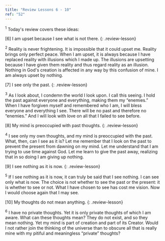```yaml
---
title: "Review Lessons 6 - 10"
ref: "52"
---
```


<sup>1</sup> Today's review covers these ideas:

\[6\] I am upset because I see what is not there.
{: .review-lesson}


<sup>2</sup> Reality is never frightening. It is impossible that it
could upset me.  Reality brings only perfect peace. When I am upset, it
is always because I have replaced reality with illusions which I made
up. The illusions are upsetting because I have given them reality and
thus regard reality as an illusion. Nothing in God's creation is
affected in any way by this confusion of mine. I am always upset by
nothing.

\[7\] I see only the past.
{: .review-lesson}


<sup>3</sup> As I look about, I condemn the world I look upon. I call
this seeing.  I hold the past against everyone and everything, making
them my “enemies.” When I have forgiven myself and remembered who I am,
I will bless everyone and everything I see. There will be no past and
therefore no “enemies.” And I will look with love on all that I failed
to see before.

\[8\] My mind is preoccupied with past thoughts.
{: .review-lesson}


<sup>4</sup> I see only my own thoughts, and my mind is preoccupied with
the past.  What, then, can I see as it is? Let me remember that I look
on the past to prevent the present from dawning on my mind. Let me
understand that I am trying to use time against God. Let me learn to
give the past away, realizing that in so doing I am giving up nothing.

\[9\] I see nothing as it is now.
{: .review-lesson}


<sup>5</sup> If I see nothing as it is now, it can truly be said that I
see nothing. I can see only what is now. The choice is not whether to
see the past or the present: it is whether to see or not. What I have
chosen to see has cost me vision. Now I would choose again that I may
see.

\[10\] My thoughts do not mean anything.
{: .review-lesson}


<sup>6</sup> I have no private thoughts. Yet it is only private thoughts
of which I am aware. What can these thoughts mean? They do not exist,
and so they mean nothing. Yet my mind is part of creation and part of
its Creator.  Would I not rather join the thinking of the universe than
to obscure all that is really mine with my pitiful and meaningless
“private” thoughts?

